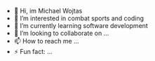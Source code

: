 - 👋 Hi, im Michael Wojtas
- 👀 I’m interested in combat sports and coding
- 🌱 I’m currently learning software development
- 💞️ I’m looking to collaborate on ...
- 📫 How to reach me ...
- ⚡ Fun fact: ...

<!---
M-Wojtas/M-Wojtas is a ✨ special ✨ repository because its `README.md` (this file) appears on your GitHub profile.
You can click the Preview link to take a look at your changes.
--->
